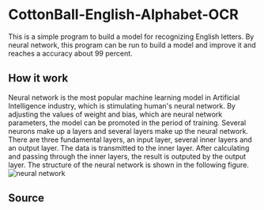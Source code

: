 # CottonBall-English-Alphabet-OCR
This is a simple program to build a model for recognizing English letters. By neural network, this program can be run to build a model and improve it and reaches a accuracy about 99 percent.
## How it work
Neural network is the most popular machine learning model in Artificial Intelligence industry, which is stimulating human's neural network. By adjusting the values of weight and bias, which are neural network parameters, the model can be promoted in the period of training.
Several neurons make up a layers and several layers make up the neural network. There are three fundamental layers, an input layer, several inner layers and an output layer. The data is transmitted to the inner layer. After calculating and passing through the inner layers, the result is outputed by the output layer.
The structure of the neural network is shown in the following figure.
![neural network](https://upload.wikimedia.org/wikipedia/commons/thumb/9/99/Neural_network_example.svg/1200px-Neural_network_example.svg.png)
## Source
